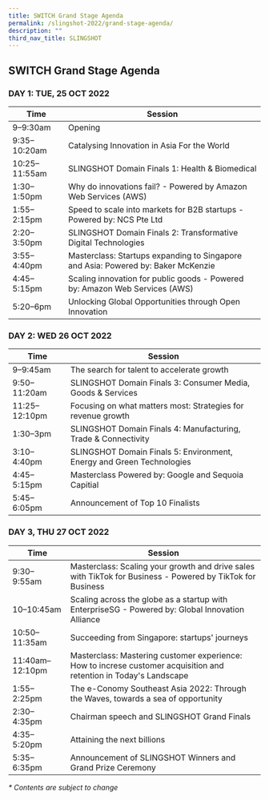 ```yaml
---
title: SWITCH Grand Stage Agenda
permalink: /slingshot-2022/grand-stage-agenda/
description: ""
third_nav_title: SLINGSHOT
---
```

## SWITCH Grand Stage Agenda

### **DAY 1: TUE, 25 OCT 2022**

| Time | Session | 
| -------- | -------- |
| 9–9:30am  | Opening |
| 9:35–10:20am | Catalysing Innovation in Asia For the World |
| 10:25–11:55am | SLINGSHOT Domain Finals 1: Health & Biomedical |
| 1:30–1:50pm | Why do innovations fail? - Powered by Amazon Web Services (AWS) |
| 1:55–2:15pm | Speed to scale into markets for B2B startups - Powered by: NCS Pte Ltd |
| 2:20–3:50pm | SLINGSHOT Domain Finals 2: Transformative Digital Technologies | 
| 3:55–4:40pm  | Masterclass: Startups expanding to Singapore and Asia: Powered by: Baker McKenzie |
| 4:45–5:15pm | Scaling innovation for public goods - Powered by: Amazon Web Services (AWS) |
| 5:20–6pm | Unlocking Global Opportunities through Open Innovation |

### **DAY 2: WED 26 OCT 2022**

| Time | Session | 
| -------- | -------- |
| 9–9:45am  | The search for talent to accelerate growth |
| 9:50–11:20am  | SLINGSHOT Domain Finals 3: Consumer Media, Goods & Services |
| 11:25–12:10pm  | Focusing on what matters most: Strategies for revenue growth |
| 1:30–3pm | SLINGSHOT Domain Finals 4: Manufacturing, Trade & Connectivity |
| 3:10–4:40pm | SLINGSHOT Domain Finals 5: Environment, Energy and Green Technologies |
| 4:45–5:15pm | Masterclass Powered by: Google and Sequoia Capitial|
| 5:45–6:05pm | Announcement of Top 10 Finalists |


### **DAY 3, THU 27 OCT 2022**

| Time | Session | 
| -------- | -------- |
| 9:30–9:55am | Masterclass: Scaling your growth and drive sales with TikTok for Business - Powered by TikTok for Business |
| 10–10:45am  | Scaling across the globe as a startup with EnterpriseSG - Powered by: Global Innovation Alliance |
| 10:50–11:35am  | Succeeding from Singapore: startups' journeys |
| 11:40am–12:10pm  | Masterclass: Mastering customer experience: How to increse customer acquisition and retention in Today's Landscape |
| 1:55–2:25pm | The e-Conomy Southeast Asia 2022: Through the Waves, towards a sea of opportunity |
| 2:30–4:35pm | Chairman speech and SLINGSHOT Grand Finals |
| 4:35–5:20pm | Attaining the next billions |
| 5:35–6:35pm | Announcement of SLINGSHOT Winners and Grand Prize Ceremony |

_* Contents are subject to change_
